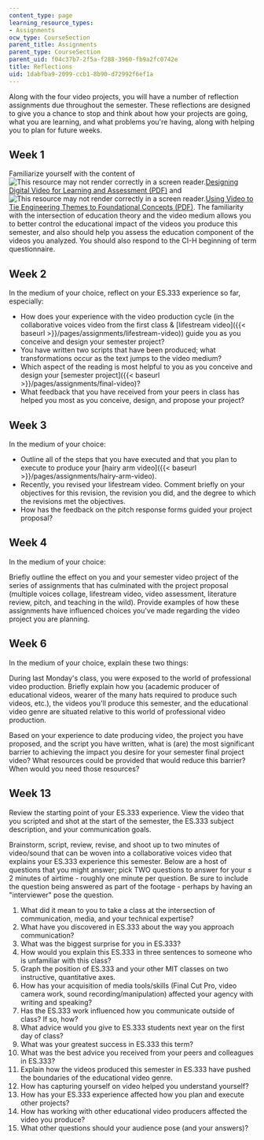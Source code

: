 ```yaml
---
content_type: page
learning_resource_types:
- Assignments
ocw_type: CourseSection
parent_title: Assignments
parent_type: CourseSection
parent_uid: f04c37b7-2f5a-f288-3960-fb9a2fc0742e
title: Reflections
uid: 1dabfba9-2099-ccb1-8b90-d72992f6ef1a
---
```


Along with the four video projects, you will have a number of reflection assignments due throughout the semester. These reflections are designed to give you a chance to stop and think about how your projects are going, what you are learning, and what problems you're having, along with helping you to plan for future weeks. 

Week 1
------

Familiarize yourself with the content of ![This resource may not render correctly in a screen reader.](/images/inacessible.gif)[Designing Digital Video for Learning and Assessment (PDF)](https://aaalab.stanford.edu/assets/papers/2007/Designed_Video_for_Learning.pdf) and ![This resource may not render correctly in a screen reader.](/images/inacessible.gif)[Using Video to Tie Engineering Themes to Foundational Concepts (PDF)](https://www.semanticscholar.org/paper/Using-Video-to-Tie-Engineering-Themes-to-Concepts-Shah-French/a76b502d9dbf647e0160509c28dde9f4c27be750). The familiarity with the intersection of education theory and the video medium allows you to better control the educational impact of the videos you produce this semester, and also should help you assess the education component of the videos you analyzed. You should also respond to the CI-H beginning of term questionnaire.

Week 2
------

In the medium of your choice, reflect on your ES.333 experience so far, especially:

*   How does your experience with the video production cycle (in the collaborative voices video from the first class & [lifestream video]({{< baseurl >}}/pages/assignments/lifestream-video)) guide you as you conceive and design your semester project?
*   You have written two scripts that have been produced; what transformations occur as the text jumps to the video medium?
*   Which aspect of the reading is most helpful to you as you conceive and design your [semester project]({{< baseurl >}}/pages/assignments/final-video)?
*   What feedback that you have received from your peers in class has helped you most as you conceive, design, and propose your project?

Week 3
------

In the medium of your choice:

*   Outline all of the steps that you have executed and that you plan to execute to produce your [hairy arm video]({{< baseurl >}}/pages/assignments/hairy-arm-video).
*   Recently, you revised your lifestream video. Comment briefly on your objectives for this revision, the revision you did, and the degree to which the revisions met the objectives.
*   How has the feedback on the pitch response forms guided your project proposal?

Week 4
------

In the medium of your choice:

Briefly outline the effect on you and your semester video project of the series of assignments that has culminated with the project proposal (multiple voices collage, lifestream video, video assessment, literature review, pitch, and teaching in the wild). Provide examples of how these assignments have influenced choices you've made regarding the video project you are planning.

Week 6
------

In the medium of your choice, explain these two things:

During last Monday's class, you were exposed to the world of professional video production. Briefly explain how you (academic producer of educational videos, wearer of the many hats required to produce such videos, etc.), the videos you'll produce this semester, and the educational video genre are situated relative to this world of professional video production.

Based on your experience to date producing video, the project you have proposed, and the script you have written, what is (are) the most significant barrier to achieving the impact you desire for your semester final project video? What resources could be provided that would reduce this barrier? When would you need those resources?

Week 13
-------

Review the starting point of your ES.333 experience. View the video that you scripted and shot at the start of the semester, the ES.333 subject description, and your communication goals.

Brainstorm, script, review, revise, and shoot up to two minutes of video/sound that can be woven into a collaborative voices video that explains your ES.333 experience this semester. Below are a host of questions that you might answer; pick TWO questions to answer for your ≤ 2 minutes of airtime - roughly one minute per question. Be sure to include the question being answered as part of the footage - perhaps by having an "interviewer" pose the question.

1.  What did it mean to you to take a class at the intersection of communication, media, and your technical expertise?
2.  What have you discovered in ES.333 about the way you approach communication?
3.  What was the biggest surprise for you in ES.333?
4.  How would you explain this ES.333 in three sentences to someone who is unfamiliar with this class?
5.  Graph the position of ES.333 and your other MIT classes on two instructive, quantitative axes.
6.  How has your acquisition of media tools/skills (Final Cut Pro, video camera work, sound recording/manipulation) affected your agency with writing and speaking?
7.  Has the ES.333 work influenced how you communicate outside of class? If so, how?
8.  What advice would you give to ES.333 students next year on the first day of class?
9.  What was your greatest success in ES.333 this term?
10.  What was the best advice you received from your peers and colleagues in ES.333?
11.  Explain how the videos produced this semester in ES.333 have pushed the boundaries of the educational video genre.
12.  How has capturing yourself on video helped you understand yourself?
13.  How has your ES.333 experience affected how you plan and execute other projects?
14.  How has working with other educational video producers affected the video you produce?
15.  What other questions should your audience pose (and your answers)?